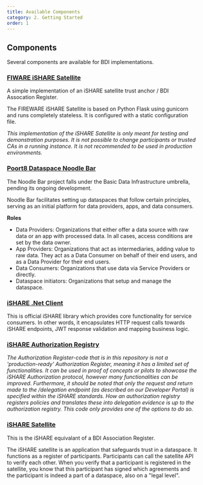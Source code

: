 ```yaml
---
title: Available Components
category: 2. Getting Started
order: 1
---
```


## Components

Several components are available for BDI implementations.

### [FIWARE iSHARE Satellite](https://github.com/FIWARE/ishare-satellite)

A simple implementation of an iSHARE satellite trust anchor / BDI Assocation Register.

The FIREWARE iSHARE Satellite is based on Python Flask using gunicorn and runs completely stateless. It is configured with a static configuration file.

_This implementation of the iSHARE Satellite is only meant for testing and demonstration purposes. It is not possible to change participants or trusted CAs in a running instance. It is not recommended to be used in production environments._

### [Poort8 Dataspace Noodle Bar](https://github.com/POORT8/Poort8.Dataspace.NoodleBar)

The Noodle Bar project falls under the Basic Data Infrastructure umbrella, pending its ongoing development.

Noodle Bar facilitates setting up dataspaces that follow certain principles, serving as an initial platform for data providers, apps, and data consumers.

**Roles**

 - Data Providers: Organizations that either offer a data source with raw data or an app with processed data. In all cases, access conditions are set by the data owner.
 - App Providers: Organizations that act as intermediaries, adding value to raw data. They act as a Data Consumer on behalf of their end users, and as a Data Provider for their end users.
 - Data Consumers: Organizations that use data via Service Providers or directly.
 - Dataspace initiators: Organizations that setup and manage the dataspace.

### [iSHARE .Net Client](https://github.com/iSHAREScheme/iSHARE.NET)

This is official iSHARE library which provides core functionality for service consumers. In other words, it encapsulates HTTP request calls towards iSHARE endpoints, JWT response validation and mapping business logic.

### [iSHARE Authorization Registry](https://github.com/iSHAREScheme/AuthorizationRegistry)

_The Authorization Register-code that is in this repository is not a 'production-ready' Authorization Register, meaning it has a limited set of functionalities. It can be used in proof of concepts or pilots to showcase the iSHARE Authorization protocol, however many functionalities can be improved. Furthermore, it should be noted that only the request and return made to the /delegation endpoint (as described on our Developer Portal) is specified within the iSHARE standards. How an authorization registry registers policies and translates these into delegation evidence is up to the authorization registry. This code only provides one of the options to do so._

### [iSHARE Satellite](https://github.com/iSHAREScheme/iSHARESatellite)

This is the iSHARE equivalant of a BDI Association Register.

The iSHARE satellite is an application that safeguards trust in a dataspace. It functions as a register of participants. Participants can call the satellite API to verify each other. When you verify that a participant is registered in the satellite, you know that this participant has signed which agreements and the participant is indeed a part of a dataspace, also on a "legal level".
